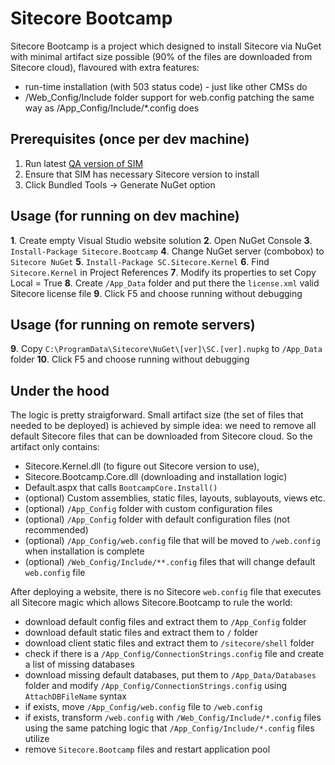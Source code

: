 # Sitecore Bootcamp

Sitecore Bootcamp is a project which designed to install Sitecore via NuGet with minimal artifact size possible 
(90% of the files are downloaded from Sitecore cloud), flavoured with extra features:
* run-time installation (with 503 status code) - just like other CMSs do
* /Web_Config/Include folder support for web.config patching the same way as /App_Config/Include/*.config does

## Prerequisites (once per dev machine)

1. Run latest [QA version of SIM](http://dl.sitecore.net/updater/qa/sim)
2. Ensure that SIM has necessary Sitecore version to install
3. Click Bundled Tools -> Generate NuGet option

## Usage (for running on dev machine)

**1**. Create empty Visual Studio website solution
**2**. Open NuGet Console
**3**. `Install-Package Sitecore.Bootcamp`
**4**. Change NuGet server (combobox) to `Sitecore NuGet`
**5**. `Install-Package SC.Sitecore.Kernel` 
**6**. Find `Sitecore.Kernel` in Project References
**7**. Modify its properties to set Copy Local = True
**8**. Create `/App_Data` folder and put there the `license.xml` valid Sitecore license file
**9**. Click F5 and choose running without debugging

## Usage (for running on remote servers)

**9**. Copy `C:\ProgramData\Sitecore\NuGet\[ver]\SC.[ver].nupkg` to `/App_Data` folder
**10**. Click F5 and choose running without debugging

## Under the hood

The logic is pretty straigforward. Small artifact size (the set of files that needed to be deployed) is achieved
by simple idea: we need to remove all default Sitecore files that can be downloaded from Sitecore cloud. So the
artifact only contains: 
* Sitecore.Kernel.dll (to figure out Sitecore version to use), 
* Sitecore.Bootcamp.Core.dll (downloading and installation logic)
* Default.aspx that calls `BootcampCore.Install()`
* (optional) Custom assemblies, static files, layouts, sublayouts, views etc.
* (optional) `/App_Config` folder with custom configuration files
* (optional) `/App_Config` folder with default configuration files (not recommended)
* (optional) `/App_Config/web.config` file that will be moved to `/web.config` when installation is complete
* (optional) `/Web_Config/Include/**.config` files that will change default `web.config` file

After deploying a website, there is no Sitecore `web.config` file that executes all Sitecore magic which allows Sitecore.Bootcamp to rule the world:
* download default config files and extract them to `/App_Config` folder
* download default static files and extract them to `/` folder
* download client static files and extract them to `/sitecore/shell` folder
* check if there is a `/App_Config/ConnectionStrings.config` file and create a list of missing databases
* download missing default databases, put them to `/App_Data/Databases` folder and modify `/App_Config/ConnectionStrings.config` using `AttachDBFileName` syntax
* if exists, move `/App_Config/web.config` file to `/web.config`
* if exists, transform `/web.config` with `/Web_Config/Include/*.config` files using the same patching logic that `/App_Config/Include/*.config` files utilize
* remove `Sitecore.Bootcamp` files and restart application pool